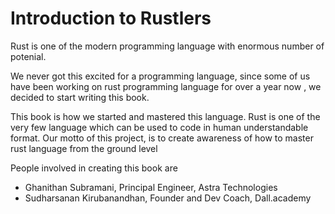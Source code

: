 # Introduction to Rustlers

Rust is one of the modern programming language with enormous number of potenial.

We never got this excited for a programming language, since some of us have been working on rust programming language for over a year now , we decided to start writing this book.

This book is how we started and mastered this language. Rust is one of the very few language which can be used to code in human understandable format. Our motto of this project, is to create awareness of how to master rust language from the ground level

People involved in creating this book are

* Ghanithan Subramani, Principal Engineer, Astra Technologies
* Sudharsanan Kirubanandhan, Founder and Dev Coach, Dall.academy
